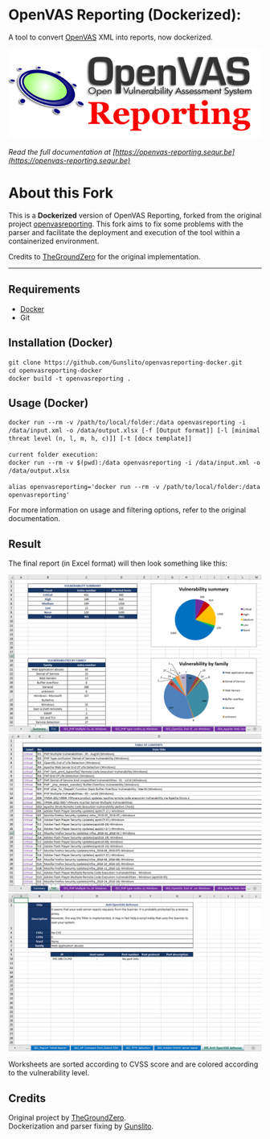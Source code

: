 # OpenVAS Reporting (Dockerized):  

A tool to convert [OpenVAS](http://www.openvas.org/) XML into reports, now dockerized.

![Report example screenshot](src/docs/_static/img/OpenVASreporting.png?raw=true)

*Read the full documentation at [https://openvas-reporting.sequr.be](https://openvas-reporting.sequr.be)*

# About this Fork

This is a **Dockerized** version of OpenVAS Reporting, forked from the original project [openvasreporting](https://github.com/TheGroundZero/openvasreporting). This fork aims to fix some problems with the parser and facilitate the deployment and execution of the tool within a containerized environment.

Credits to [TheGroundZero](https://github.com/TheGroundZero) for the original implementation.

---

## Requirements

 - [Docker](https://www.docker.com/)
 - Git

## Installation (Docker)

    git clone https://github.com/Gunslito/openvasreporting-docker.git
    cd openvasreporting-docker
    docker build -t openvasreporting .

## Usage (Docker)

    docker run --rm -v /path/to/local/folder:/data openvasreporting -i /data/input.xml -o /data/output.xlsx [-f [Output format]] [-l [minimal threat level (n, l, m, h, c)]] [-t [docx template]]

    current folder execution:
    docker run --rm -v $(pwd):/data openvasreporting -i /data/input.xml -o /data/output.xlsx

    alias openvasreporting='docker run --rm -v /path/to/local/folder:/data openvasreporting'

For more information on usage and filtering options, refer to the original documentation.

## Result

The final report (in Excel format) will then look something like this:

![Report example screenshot - Summary](src/docs/_static/img/screenshot-report.png?raw=true)
![Report example screenshot - ToC](src/docs/_static/img/screenshot-report1.png?raw=true)
![Report example screenshot - Vuln desc](src/docs/_static/img/screenshot-report2.png?raw=true)

Worksheets are sorted according to CVSS score and are colored according to the vulnerability level.

## Credits

Original project by [TheGroundZero](https://github.com/TheGroundZero/openvasreporting).  
Dockerization and parser fixing by [Gunslito](https://github.com/Gunslito).
